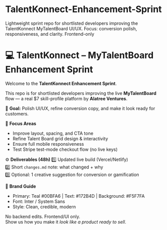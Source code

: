 # TalentKonnect-Enhancement-Sprint
Lightweight sprint repo for shortlisted developers improving the TalentKonnect MyTalentBoard UI/UX. Focus: conversion polish, responsiveness, and clarity. Frontend-only

# 💻 TalentKonnect – MyTalentBoard Enhancement Sprint

Welcome to the **TalentKonnect Enhancement Sprint**.

This repo is for shortlisted developers improving the live **MyTalentBoard** flow — a real $7 skill-profile platform by **Alatree Ventures**.

🎯 **Goal:** Polish UI/UX, refine conversion copy, and make it look ready for customers.

🧩 **Focus Areas**
- Improve layout, spacing, and CTA tone  
- Refine Talent Board grid design & interactivity  
- Ensure full mobile responsiveness  
- Test Stripe test-mode checkout flow (no live keys)

⚙️ **Deliverables (48h)**
1️⃣ Updated live build (Vercel/Netlify)  
2️⃣ Short `changes.md` note: what changed + why  
3️⃣ Optional: 1 creative suggestion for conversion or gamification  

📌 **Brand Guide**
- Primary: Teal #00BFA6 | Text: #172B4D | Background: #F5F7FA  
- Font: Inter / System Sans  
- Style: Clean, credible, modern  

No backend edits. Frontend/UI only.  
Show us how you make it *look like a product ready to sell*.
